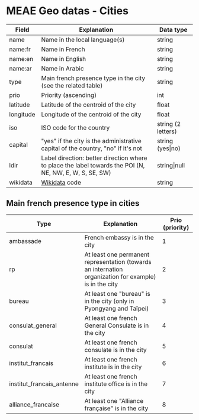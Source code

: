# MEAE Geo datas - Cities

| Field     | Explanation                                                  | Data type          |
| --------- | ------------------------------------------------------------ | ------------------ |
| name      | Name in the local language(s)                                | string             |
| name:fr   | Name in French                                               | string             |
| name:en   | Name in English                                              | string             |
| name:ar   | Name in Arabic                                               | string             |
| type      | Main french presence type in the city (see the related table) | string             |
| prio      | Priority (ascending)                                         | int                |
| latitude  | Latitude of the centroid of the city                         | float              |
| longitude | Longitude of the centroid of the city                        | float              |
| iso       | ISO code for the country                                     | string (2 letters) |
| capital   | "yes" if the city is the administrative capital of the country, "no" if it's not | string (yes\|no)   |
| ldir      | Label direction: better direction where to place the label towards the POI (N, NE, NW, E, W, S, SE, SW) | string\|null       |
| wikidata  | [Wikidata](https://www.wikidata.org) code                    | string             |

## Main french presence type in cities

| Type                      | Explanation                                                  | Prio (priority) |
| ------------------------- | ------------------------------------------------------------ | --------------- |
| ambassade                 | French embassy is in the city                                | 1               |
| rp                        | At least one permanent representation (towards an internation organization for example) is in the city | 2               |
| bureau                    | At least one "bureau" is in the city (only in Pyongyang and Taïpei) | 3               |
| consulat_general          | At least one french General Consulate is in the city         | 4               |
| consulat                  | At least one french consulate is in the city                 | 5               |
| institut_francais         | At least one french institute is in the city                 | 6               |
| institut_francais_antenne | At least one french institute office is in the city          | 7               |
| alliance_francaise        | At least one "Alliance française" is in the city             | 8               |


